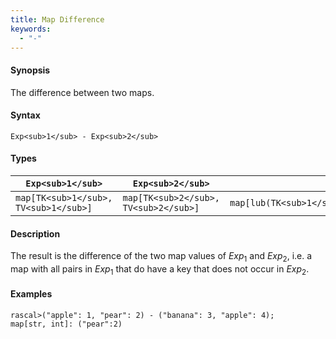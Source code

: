 ```yaml
---
title: Map Difference
keywords:
  - "-"
---
```


#### Synopsis

The difference between two maps.

#### Syntax

`Exp<sub>1</sub> - Exp<sub>2</sub>`

#### Types


| `Exp<sub>1</sub>`             |  `Exp<sub>2</sub>`             | `Exp<sub>1</sub> - Exp<sub>2</sub>`                             |
| --- | --- | --- |
| `map[TK<sub>1</sub>, TV<sub>1</sub>]` |  `map[TK<sub>2</sub>, TV<sub>2</sub>]` | `map[lub(TK<sub>1</sub>,TK<sub>2</sub>),lub(TK<sub>1</sub>,TK<sub>2</sub>)]`   |


#### Description

The result is the difference of the two map values of _Exp_<sub>1</sub> and _Exp_<sub>2</sub>,
i.e. a map with all pairs in _Exp_<sub>1</sub> that do have a key that does not occur in _Exp_<sub>2</sub>.

#### Examples


```rascal-shell
rascal>("apple": 1, "pear": 2) - ("banana": 3, "apple": 4);
map[str, int]: ("pear":2)
```


